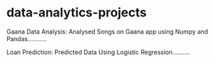 # data-analytics-projects

Gaana Data Analysis: Analysed Songs on Gaana app using  Numpy and Pandas...........

Loan Prediction: Predicted Data Using Logistic Regression..........
